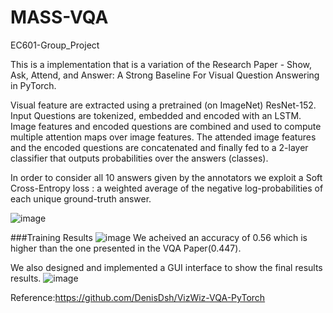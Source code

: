 # MASS-VQA
EC601-Group_Project

This is a implementation that is a variation of the Research Paper - Show, Ask, Attend, and Answer: A Strong Baseline For Visual Question Answering in PyTorch.

Visual feature are extracted using a pretrained (on ImageNet) ResNet-152. Input Questions are tokenized, embedded and encoded with an LSTM. Image features and encoded questions are combined and used to compute multiple attention maps over image features. The attended image features and the encoded questions are concatenated and finally fed to a 2-layer classifier that outputs probabilities over the answers (classes).

In order to consider all 10 answers given by the annotators we exploit a Soft Cross-Entropy loss : a weighted average of the negative log-probabilities of each unique ground-truth answer.

![image](https://user-images.githubusercontent.com/113374250/206721018-caebc9a8-96c4-44f8-a284-8f8726b3d345.png)

###Training Results
![image](https://user-images.githubusercontent.com/113374250/206721700-5ff9ba4c-5b09-4774-8bf9-198f9a7cb842.png)
We acheived an accuracy of 0.56 which is higher than the one presented in the VQA Paper(0.447).


We also designed and implemented a GUI interface to show the final results results.
![image](https://user-images.githubusercontent.com/113374250/206720901-013bcbc8-f3f2-4f9b-b805-6a2220ccbc8e.png)

Reference:https://github.com/DenisDsh/VizWiz-VQA-PyTorch
